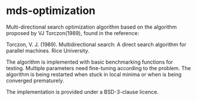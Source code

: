 # mds-optimization
Multi-directional search optimization algorithm based on the 
algorithm proposed by VJ Torczon(1989), found in the reference:

Torczon, V. J. (1989). Multidirectional search: A direct search algorithm for parallel machines. Rice University.

The algorithm is implemented with basic benchmarking functions for testing. Multiple parameters 
need fine-tuning according to the problem. The algorithm is being restarted when stuck in local minima 
or when is being converged prematurely.

The implementation is provided under a BSD-3-clause licence. 
